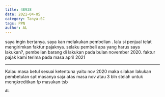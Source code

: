 ```yaml
---
title: 48938
date: 2021-04-05
category: Tanya-SC
tags: PPN
author: AL
---
```


saya ingin bertanya. saya kan melakukan pembelian . lalu si penjual telat mengirimkan faktur pajaknya. selaku pembeli apa yang harus saya lakukan?, pembelian barang di lakukan pada bulan november 2020. faktur pajak kami terima pada masa april 2021

---

Kalau masa betul sesuai ketentuna yaitu nov 2020 maka silakan lakukan pembetulan spt masanya saja atas masa nov atau 3 bln stelah untuk mengkreditkan fp masukan tsb

`AL`
